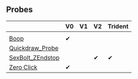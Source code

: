 ## Probes

|                                                                                                                            | V0  | V1  | V2  | Trident |
| -------------------------------------------------------------------------------------------------------------------------- | --- | --- | --- | ------- |
|                                                                                                                            |     |     |     |         |
| [Boop](https://github.com/PrintersForAnts/Boop)                                                                            | ✔   |     |     |         |
| [Quickdraw_Probe](https://github.com/Annex-Engineering/Quickdraw_Probe)                                                    |     |     |     |         |
| [SexBolt_ZEndstop](https://github.com/VoronDesign/VoronUsers/tree/master/printer_mods/hartk1213/Voron2.4_SexBolt_ZEndstop) |     |     | ✔   | ✔       |
| [Zero Click](https://github.com/zruncho3d/ZeroClick)                                                                       | ✔   |     |     |         |
